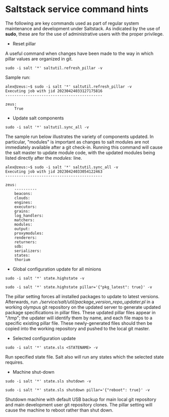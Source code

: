# Saltstack service command hints

The following are key commands used as part of regular system maintenance and development under Saltstack.
As indicated by the use of **sudo**, these are for the use of administrative users with the proper privilege.

* Reset pillar

A useful command when changes have been made to the way in which pillar values are organized in git.

```
sudo -i salt '*' saltutil.refresh_pillar -v
```

Sample run:

```
alex@zeus:~$ sudo -i salt '*' saltutil.refresh_pillar -v
Executing job with jid 20230424033127175816
-------------------------------------------

zeus:
    True
```

* Update salt components

```
sudo -i salt '*' saltutil.sync_all -v
```

The sample run below illustrates the variety of components updated. In particular, "modules"
is important as changes to salt modules are not immediately available after a git check-in.
Running this command will cause the salt master to update module code, with the updated
modules being listed directly after the *modules:* line.

```
alex@zeus:~$ sudo -i salt '*' saltutil.sync_all -v
Executing job with jid 20230424033054122463
-------------------------------------------

zeus:
    ----------
    beacons:
    clouds:
    engines:
    executors:
    grains:
    log_handlers:
    matchers:
    modules:
    output:
    proxymodules:
    renderers:
    returners:
    sdb:
    serializers:
    states:
    thorium
```

* Global configuration update for all minions

```
sudo -i salt '*' state.highstate -v
```
```
sudo -i salt '*' state.highstate pillar='{"pkg_latest": true}' -v
```

The pillar setting forces all installed packages to update to latest versions.
Afterwards, run *./service/salt/util/package_version_repo_updater.pl* in a working olympus
git repository on the updated server to generate updated package specifications in
pillar files. These updated pillar files appear in "/tmp"; the updater will identify
them by name, and each file maps to a specific existing pillar file. These newly-generated
files should then be copied into the working repository and pushed to the local git
master.

* Selected configuration update

```
sudo -i salt '*' state.sls <STATENAME> -v
```

Run specified state file. Salt also will run any states which the selected state requires.

* Machine shut-down

```
sudo -i salt '*' state.sls shutdown -v
```
```
sudo -i salt '*' state.sls shutdown pillar='{"reboot": true}' -v
```

Shutdown machine with default USB backup for main local git repository and main development user
git repository clones. The pillar setting will cause the machine to reboot rather than shut down.
